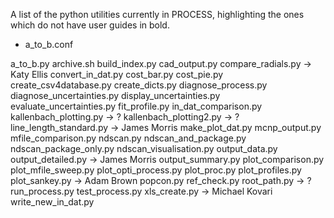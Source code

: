 A list of the python utilities currently in PROCESS, highlighting the ones which do not have user guides in bold.

- a_to_b.conf

a_to_b.py
archive.sh
build_index.py
cad_output.py
compare_radials.py -> Katy Ellis
convert_in_dat.py
cost_bar.py
cost_pie.py
create_csv4database.py
create_dicts.py
diagnose_process.py
diagnose_uncertainties.py
display_uncertainties.py
evaluate_uncertainties.py
fit_profile.py
in_dat_comparison.py
kallenbach_plotting.py -> ?
kallenbach_plotting2.py -> ?
line_length_standard.py -> James Morris
make_plot_dat.py
mcnp_output.py
mfile_comparison.py
ndscan.py
ndscan_and_package.py
ndscan_package_only.py
ndscan_visualisation.py
output_data.py
output_detailed.py -> James Morris
output_summary.py
plot_comparison.py
plot_mfile_sweep.py
plot_opti_process.py
plot_proc.py
plot_profiles.py
plot_sankey.py -> Adam Brown
popcon.py
ref_check.py
root_path.py -> ?
run_process.py
test_process.py
xls_create.py -> Michael Kovari
write_new_in_dat.py
